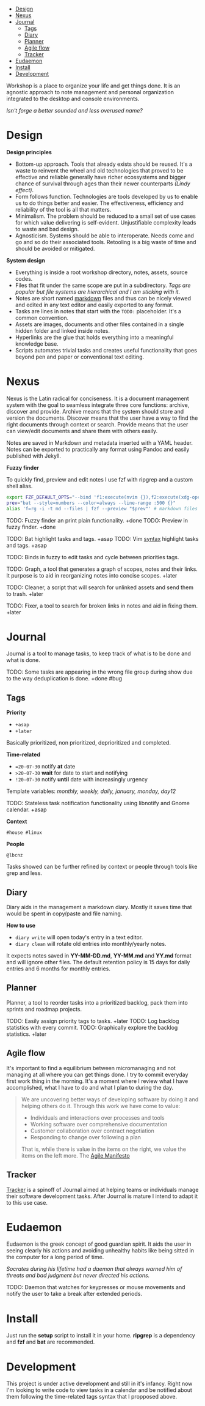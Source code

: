 <!-- TOC GitLab -->

- [Design](#design)
- [Nexus](#nexus)
- [Journal](#journal)
	- [Tags](#tags)
	- [Diary](#diary)
	- [Planner](#planner)
	- [Agile flow](#agile-flow)
	- [Tracker](#tracker)
- [Eudaemon](#eudaemon)
- [Install](#install)
- [Development](#development)

<!-- /TOC -->

Workshop is a place to organize your life and get things done. It is an agnostic approach to note management and personal organization integrated to the desktop and console environments.

*Isn't forge a better sounded and less overused name?*

# Design
**Design principles**

- Bottom-up approach. Tools that already exists should be reused. It's a waste to reinvent the wheel and old technologies that proved to be effective and reliable generally have richer ecossystems and bigger chance of survival through ages than their newer counterparts *(Lindy effect)*.
- Form follows function. Technologies are tools developed by us to enable us to do things better and easier. The effectiveness, efficiency and reliability of the tool is all that matters.
- Minimalism. The problem should be reduced to a small set of use cases for which value delivering is self-evident. Unjustifiable complexity leads to waste and bad design.
- Agnosticism. Systems should be able to interoperate. Needs come and go and so do their associated tools. Retooling is a big waste of time and should be avoided or mitigated.

**System design**

- Everything is inside a root workshop directory, notes, assets, source codes.
- Files that fit under the same scope are put in a subdirectory. *Tags are popular but file systems are hierarchical and I am sticking with it.*
- Notes are short named [markdown](markdown.md) files and thus can be nicely viewed and edited in any text editor and easily exported to any format.
- Tasks are lines in notes that start with the `TODO:` placeholder. It's a common convention. 
- Assets are images, documents and other files contained in a single hidden folder and linked inside notes.
- Hyperlinks are the glue that holds everything into a meaningful knowledge base.
- Scripts automates trivial tasks and creates useful functionality that goes beyond pen and paper or conventional text editing.

# Nexus
Nexus is the Latin radical for conciseness. It is a document management system with the goal to seamless integrate three core functions: archive, discover and provide. Archive means that the system should store and version the documents. Discover means that the user have a way to find the right documents through context or search. Provide means that the user can view/edit documents and share them with others easily.

Notes are saved in Markdown and metadata inserted with a YAML header. Notes can be exported to practically any format using Pandoc and easily published with Jekyll.

**Fuzzy finder**

To quickly find, preview and edit notes I use fzf with ripgrep and a custom shell alias.

```sh
export FZF_DEFAULT_OPTS="--bind 'f1:execute(nvim {}),f2:execute(xdg-open {}),f3:execute(nautilus {}),f4:execute(ranger {}),f5:execute(echo {} | xclip)' --color=dark --color=fg:-1,bg:-1,hl:#9173eb,fg+:#ffffff,bg+:#2d3444,hl+:#7047eb --color=info:#98c379,prompt:#61afef,pointer:#be5046,marker:#e5c07b,spinner:#61afef,header:#61afef"
prev="bat --style=numbers --color=always --line-range :500 {}"
alias 'f=rg -i -t md --files | fzf --preview "$prev"' # markdown files only
```

TODO: Fuzzy finder an print plain functionality. +done
TODO: Preview in fuzzy finder. +done

TODO: Bat highlight tasks and tags. +asap
TODO: Vim [syntax](http://vimdoc.sourceforge.net/htmldoc/options.html#'syntax') highlight tasks and tags. +asap

TODO: Binds in fuzzy to edit tasks and cycle between priorities tags.

TODO: Graph, a tool that generates a graph of scopes, notes and their links. It purpose is to aid in reorganizing notes into concise scopes. +later

TODO: Cleaner, a script that will search for unlinked assets and send them to trash. +later

TODO: Fixer, a tool to search for broken links in notes and aid in fixing them. +later

# Journal
Journal is a tool to manage tasks, to keep track of what is to be done and what is done.

TODO: Some tasks are appearing in the wrong file group during show due to the way deduplication is done. +done #bug

## Tags
**Priority**
- `+asap`
- `+later`

Basically prioritized, non prioritized, deprioritized and completed.

**Time-related**
- `=20-07-30` notify **at** date
- `>20-07-30` **wait** for date to start and notifying
- `!20-07-30` notify **until** date with increasingly urgency

Template variables: *monthly, weekly, daily, january, monday, day12* 

TODO: Stateless task notification functionality using libnotify and Gnome calendar. +asap

**Context**

`#house #linux`

**People**

`@lbcnz`

Tasks showed can be further refined by context or people through tools like grep and less. 


## Diary
Diary aids in the management a markdown diary.  Mostly it saves time that would be spent in copy/paste and file naming.

**How to use**
- `diary write` will open today's entry in a text editor.
- `diary clean` will rotate old entries into monthly/yearly notes.

It expects notes saved in **YY-MM-DD.md**, **YY-MM.md** and **YY.md** format and will ignore other files. The default retention policy is 15 days for daily entries and 6 months for monthly entries.

## Planner
Planner, a tool to reorder tasks into a prioritized backlog, pack them into sprints and roadmap projects.

TODO: Easily assign priority tags to tasks. +later
TODO: Log backlog statistics with every commit.
TODO: Graphically explore the backlog statistics. +later

## Agile flow
It's important to find a equilibrium between micromanaging and not managing at all where you can get things done. I try to commit everyday first work thing in the morning. It's a moment where I review what I have accomplished, what I have to do and what I plan to during the day. 

>We are uncovering better ways of developing software by doing it and helping others do it. Through this work we have come to value:
>
>- Individuals and interactions over processes and tools
>- Working software over comprehensive documentation
>- Customer collaboration over contract negotiation
>- Responding to change over following a plan
>
>That is, while there is value in the items on the right, we value the items on the left more.
The [Agile Manifesto](https://agilemanifesto.org)

## Tracker
[Tracker](tracker.md) is a spinoff of Journal aimed at helping teams or individuals manage their software development tasks. After Journal is mature I intend to adapt it to this use case.

# Eudaemon
Eudaemon is the greek concept of good guardian spirit. It aids the user in seeing clearly his actions and avoiding unhealthy habits like being sitted in the computer for a long period of time.

*Socrates during his lifetime had a daemon that always warned him of threats and bad judgment but never directed his actions.* 

TODO: Daemon that watches for keypresses or mouse movements and notify the user to take a break after extended periods.

# Install
Just run the **setup** script to install it in your home. **ripgrep** is a dependency and **fzf** and **bat** are recommended.

# Development
This project is under active development and still in it's infancy. Right now I'm looking to write code to view tasks in a calendar and be notified about them following the time-related tags syntax that I propposed above. 

